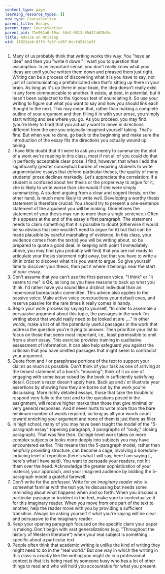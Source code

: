 ```yaml
---
content_type: page
learning_resource_types: []
ocw_type: CourseSection
parent_title: Essays
parent_type: CourseSection
parent_uid: 71e961a6-19ac-3de2-0813-05d37a620d6c
title: Advice on Writing
uid: 1f822eab-6ff3-fe1f-cd67-bccf45141a9f
---
```


1.  Many of us probably think that writing works this way: You "have an idea" and then you "write it down." I want you to question that assumption. In an important sense, you don't really know what your ideas are _until_ you've written them down and phrased them just right. Writing can be a process of discovering what it is you have to say, not just of communicating a prefabricated idea that's sitting up there in your brain. As long as it's up there in your brain, the idea doesn't really exist in any form communicable to another. It exists, at best, in potential, but it hasn't been subjected to the rigorous test of enunciating it. So use your writing to figure out what you want to say and how you should link each thought to the next. This may mean that, rather than making a complete outline of your argument and then filling it in with your prose, you simply start writing and see where you go. As you proceed, you may find (you're likely to find) that you actually want to move in directions different from the one you originally imagined yourself taking. That's fine. But when you're done, go back to the beginning and make sure the introduction of the essay fits the directions you actually wound up taking.
2.  I have little doubt that if I were to ask you merely to summarize the plot of a work we're reading in this class, most if not all of you could do that in perfectly acceptable clear prose. I find, however, that when I add the significantly greater conceptual burden of requiring students to write argumentative essays that defend particular theses, the quality of many students' prose declines markedly. Let's appreciate the correlation: If a student is confused about her thesis or the proper way to argue for it, she is likely to write worse than she would if she were simply summarizing. A student arguing from a clear and cogent thesis, on the other hand, is much more likely to write well. Developing a worthy thesis statement is therefore crucial: You should try to present a one-sentence statement of the argument you will be making. (Sometimes the statement of your thesis may run to more than a single sentence.) Often this appears at the end of the essay's first paragraph. The statement needs to claim something that it is possible to doubt (otherwise it would be so obvious that one wouldn't need to argue for it) but that can be made plausible by careful marshaling of evidence. In this class, your evidence comes from the text(s) you will be writing about, so be prepared to quote a good deal. In keeping with point 1 immediately above, you may find (you probably will find) that you are not ready to articulate your thesis statement right away, but that you have to write a bit in order to discover what it is you want to argue. So give yourself time to discover your thesis, then put it where it belongs near the start of your essay.
3.  Don't assume that you can't use the first-person voice. "I think" or "it seems to me" is **Ok**, as long as you have reasons to back up what you think. I'd rather have you sound like a distinct individual than an impersonal bureaucratic committee. This advice also applies to the passive voice: Make active voice constructions your default ones, and reserve passive for the rare times it really comes in handy.
4.  Begin your work process by saying to yourself, "In order to assemble a persuasive argument about this topic, the passages in the work I'm writing about that would really need to be looked at are …." In other words, make a list of all the potentially useful passages in the work that address the question you're trying to answer. Then prioritize your list to focus on those that seem most important, i.e., least permissible to omit from a short essay. This exercise provides training in qualitative assessment of information. It can also help safeguard you against the criticism that you have omitted passages that might seem to contradict your argument.
5.  Quote from and / or paraphrase portions of the text to support your claims as much as possible. Don't think of your task as one of arriving at the tersest statement of a book's "meaning"; think of it as one of engaging with some issue raised by the book in sufficiently satisfying detail. Occam's razor doesn't apply here. Back up and / or illustrate your assertions by showing how they are borne out by the work you're discussing. More richly detailed essays, those that take the trouble to respond very fully to the text and to the questions posed in the assignment, will receive higher marks than those that give minimal or very general responses. And it never hurts to write more than the bare minimum number of words required, so long as all your words count toward enriching your argument and none of them is just there as filler.
6.  In high school, many of you may have been taught the model of the "5-paragraph essay" (opening paragraph, 3 paragraphs of "body," closing paragraph). That was fine then. College-level work takes on more complex subjects or looks more deeply into subjects you may have encountered earlier. This means that the 5-paragraph model, rather than helpfully providing structure, can become a cage, involving a boredom-inducing level of repetition (here's what I will say, here I am saying it, here's what I have said). You want to persuade your readers, not hit them over the head. Acknowledge the greater sophistication of your material, your approach, and your imagined audience by bidding the 5-paragraph model a grateful farewell.
7.  Don't write for the professor. Write for _an imaginary reader_ who is somewhat familiar with the text you're discussing but needs some reminding about what happens when and so forth. When you discuss a particular passage or incident in the text, make sure to contextualize it for this imaginary reader. When you move from one part of the text to another, help the reader move with you by providing a sufficient transition. Always be asking yourself if what you're saying will be clear and persuasive to the imaginary reader.
8.  Keep your opening paragraph focused on the specific claim your paper is making. Don't begin with vast generalizations (e.g. "Throughout the history of Western literature") when your real subject is something specific about a particular text.
9.  People often think that academic writing is unlike the kind of writing they might need to do in the "real world." But one way in which the writing in this class is _exactly_ like the writing you might do in a professional context is that it is being read by someone busy who has a lot of other things to read and who will hold you accountable for what you present.